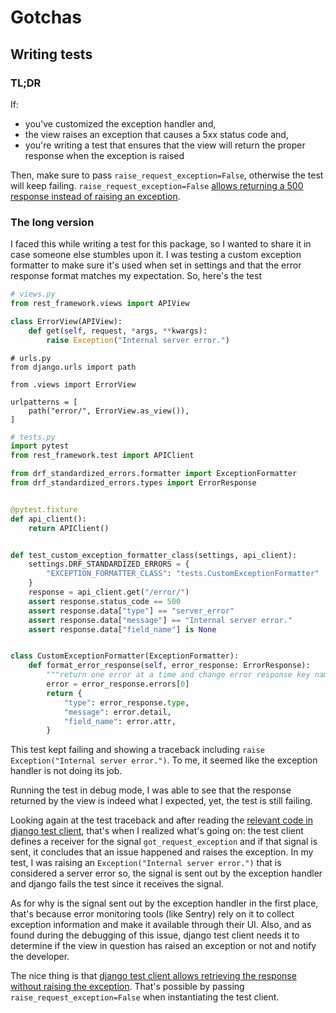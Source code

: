 # Gotchas

## Writing tests

### TL;DR

If:
- you've customized the exception handler and,
- the view raises an exception that causes a 5xx status code and,
- you're writing a test that ensures that the view will return the proper response when the exception is raised

Then, make sure to pass `raise_request_exception=False`, otherwise the test will keep failing. `raise_request_exception=False`
[allows returning a 500 response instead of raising an exception](https://docs.djangoproject.com/en/stable/topics/testing/tools/#exceptions).


### The long version

I faced this while writing a test for this package, so I wanted to share it in case someone else stumbles upon it.
I was testing a custom exception formatter to make sure it's used when set in settings and that the error response
format matches my expectation. So, here's the test

```python
# views.py
from rest_framework.views import APIView

class ErrorView(APIView):
    def get(self, request, *args, **kwargs):
        raise Exception("Internal server error.")
```

```
# urls.py
from django.urls import path

from .views import ErrorView

urlpatterns = [
    path("error/", ErrorView.as_view()),
]
```

```python
# tests.py
import pytest
from rest_framework.test import APIClient

from drf_standardized_errors.formatter import ExceptionFormatter
from drf_standardized_errors.types import ErrorResponse


@pytest.fixture
def api_client():
    return APIClient()


def test_custom_exception_formatter_class(settings, api_client):
    settings.DRF_STANDARDIZED_ERRORS = {
        "EXCEPTION_FORMATTER_CLASS": "tests.CustomExceptionFormatter"
    }
    response = api_client.get("/error/")
    assert response.status_code == 500
    assert response.data["type"] == "server_error"
    assert response.data["message"] == "Internal server error."
    assert response.data["field_name"] is None


class CustomExceptionFormatter(ExceptionFormatter):
    def format_error_response(self, error_response: ErrorResponse):
        """return one error at a time and change error response key names"""
        error = error_response.errors[0]
        return {
            "type": error_response.type,
            "message": error.detail,
            "field_name": error.attr,
        }
```

This test kept failing and showing a traceback including `raise Exception("Internal server error.")`.
To me, it seemed like the exception handler is not doing its job.

Running the test in debug mode, I was able to see that the response returned by the view is indeed what I expected, yet,
the test is still failing.

Looking again at the test traceback and after reading the [relevant code in django test client](https://github.com/django/django/blob/0b31e024873681e187b574fe1c4afe5e48aeeecf/django/test/client.py#L803-L810),
that's when I realized what's going on: the test client defines a receiver for the signal `got_request_exception`
and if that signal is sent, it concludes that an issue happened and raises the exception.
In my test, I was raising an `Exception("Internal server error.")` that is considered a server error so,
the signal is sent out by the exception handler and django fails the test since it receives the signal.

As for why is the signal sent out by the exception handler in the first place, that's because error monitoring tools
(like Sentry) rely on it to collect exception information and make it available through their UI. Also, and as found
during the debugging of this issue, django test client needs it to determine if the view in question has raised an
exception or not and notify the developer.

The nice thing is that [django test client allows retrieving the response without raising the exception](https://docs.djangoproject.com/en/stable/topics/testing/tools/#exceptions).
That's possible by passing `raise_request_exception=False` when instantiating the test client.
